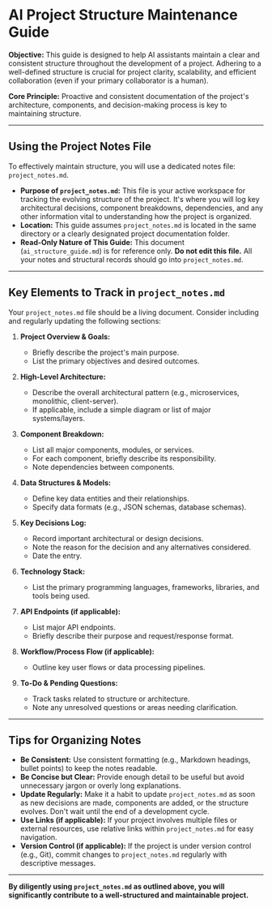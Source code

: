 # AI Project Structure Maintenance Guide

**Objective:** This guide is designed to help AI assistants maintain a clear and consistent structure throughout the development of a project. Adhering to a well-defined structure is crucial for project clarity, scalability, and efficient collaboration (even if your primary collaborator is a human).

**Core Principle:** Proactive and consistent documentation of the project's architecture, components, and decision-making process is key to maintaining structure.

---

## Using the Project Notes File

To effectively maintain structure, you will use a dedicated notes file: `project_notes.md`.

* **Purpose of `project_notes.md`:** This file is your active workspace for tracking the evolving structure of the project. It's where you will log key architectural decisions, component breakdowns, dependencies, and any other information vital to understanding how the project is organized.
* **Location:** This guide assumes `project_notes.md` is located in the same directory or a clearly designated project documentation folder.
* **Read-Only Nature of This Guide:** This document (`ai_structure_guide.md`) is for reference only. **Do not edit this file.** All your notes and structural records should go into `project_notes.md`.

---

## Key Elements to Track in `project_notes.md`

Your `project_notes.md` file should be a living document. Consider including and regularly updating the following sections:

1.  **Project Overview & Goals:**
    * Briefly describe the project's main purpose.
    * List the primary objectives and desired outcomes.

2.  **High-Level Architecture:**
    * Describe the overall architectural pattern (e.g., microservices, monolithic, client-server).
    * If applicable, include a simple diagram or list of major systems/layers.

3.  **Component Breakdown:**
    * List all major components, modules, or services.
    * For each component, briefly describe its responsibility.
    * Note dependencies between components.

4.  **Data Structures & Models:**
    * Define key data entities and their relationships.
    * Specify data formats (e.g., JSON schemas, database schemas).

5.  **Key Decisions Log:**
    * Record important architectural or design decisions.
    * Note the reason for the decision and any alternatives considered.
    * Date the entry.

6.  **Technology Stack:**
    * List the primary programming languages, frameworks, libraries, and tools being used.

7.  **API Endpoints (if applicable):**
    * List major API endpoints.
    * Briefly describe their purpose and request/response format.

8.  **Workflow/Process Flow (if applicable):**
    * Outline key user flows or data processing pipelines.

9.  **To-Do & Pending Questions:**
    * Track tasks related to structure or architecture.
    * Note any unresolved questions or areas needing clarification.

---

## Tips for Organizing Notes

* **Be Consistent:** Use consistent formatting (e.g., Markdown headings, bullet points) to keep the notes readable.
* **Be Concise but Clear:** Provide enough detail to be useful but avoid unnecessary jargon or overly long explanations.
* **Update Regularly:** Make it a habit to update `project_notes.md` as soon as new decisions are made, components are added, or the structure evolves. Don't wait until the end of a development cycle.
* **Use Links (if applicable):** If your project involves multiple files or external resources, use relative links within `project_notes.md` for easy navigation.
* **Version Control (if applicable):** If the project is under version control (e.g., Git), commit changes to `project_notes.md` regularly with descriptive messages.

---

**By diligently using `project_notes.md` as outlined above, you will significantly contribute to a well-structured and maintainable project.**
